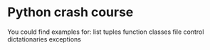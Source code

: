 # Python crash course

You could find examples for:
 list
 tuples
 function
 classes
 file control
 dictationaries
 exceptions
